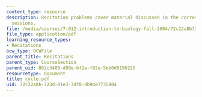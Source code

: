 ```yaml
---
content_type: resource
description: Recitation problems cover material discussed in the corresponding lecture
  sessions.
file: /media/courses/7-012-introduction-to-biology-fall-2004/72c22a8b723d01e33df8db94e7735804_cycle.pdf
file_type: application/pdf
learning_resource_types:
- Recitations
ocw_type: OCWFile
parent_title: Recitations
parent_type: CourseSection
parent_uid: 862c3488-d99e-bf2a-f92e-5bb0d0196225
resourcetype: Document
title: cycle.pdf
uid: 72c22a8b-723d-01e3-3df8-db94e7735804
---
```

